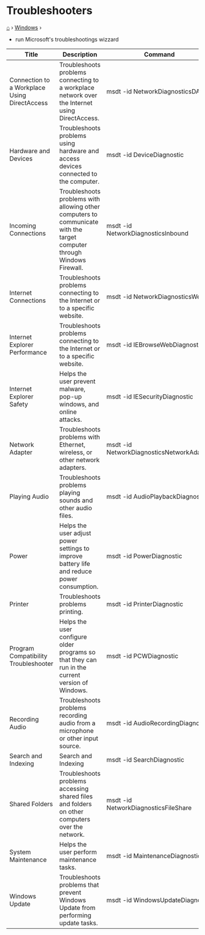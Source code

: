 # Troubleshooters
[⌂](../README.md) › [Windows](../README.md#windows) ›

- run Microsoft's troubleshootings wizzard

| Title                                        | Description                                                                                                            | Command                                   |
| -------------------------------------------- | ---------------------------------------------------------------------------------------------------------------------- | ----------------------------------------- |
| Connection to a Workplace Using DirectAccess | Troubleshoots problems connecting to a workplace network over the Internet using DirectAccess.                         | msdt -id NetworkDiagnosticsDA             |
| Hardware and Devices                         | Troubleshoots problems using hardware and access devices connected to the computer.                                    | msdt -id DeviceDiagnostic                 |
| Incoming Connections                         | Troubleshoots problems with allowing other computers to communicate with the target computer through Windows Firewall. | msdt -id NetworkDiagnosticsInbound        |
| Internet Connections                         | Troubleshoots problems connecting to the Internet or to a specific website.                                            | msdt -id NetworkDiagnosticsWeb            |
| Internet Explorer Performance                | Troubleshoots problems connecting to the Internet or to a specific website.                                            | msdt -id IEBrowseWebDiagnostic            |
| Internet Explorer Safety                     | Helps the user prevent malware, pop-up windows, and online attacks.                                                    | msdt -id IESecurityDiagnostic             |
| Network Adapter                              | Troubleshoots problems with Ethernet, wireless, or other network adapters.                                             | msdt -id NetworkDiagnosticsNetworkAdapter |
| Playing Audio                                | Troubleshoots problems playing sounds and other audio files.                                                           | msdt -id AudioPlaybackDiagnostic          |
| Power                                        | Helps the user adjust power settings to improve battery life and reduce power consumption.                             | msdt -id PowerDiagnostic                  |
| Printer                                      | Troubleshoots problems printing.                                                                                       | msdt -id PrinterDiagnostic                |
| Program Compatibility Troubleshooter         | Helps the user configure older programs so that they can run in the current version of Windows.                        | msdt -id PCWDiagnostic                    |
| Recording Audio                              | Troubleshoots problems recording audio from a microphone or other input source.                                        | msdt -id AudioRecordingDiagnostic         |
| Search and Indexing                          | Search and Indexing                                                                                                    | msdt -id SearchDiagnostic                 |
| Shared Folders                               | Troubleshoots problems accessing shared files and folders on other computers over the network.                         | msdt -id NetworkDiagnosticsFileShare      |
| System Maintenance                           | Helps the user perform maintenance tasks.                                                                              | msdt -id MaintenanceDiagnostic            |
| Windows Update                               | Troubleshoots problems that prevent Windows Update from performing update tasks.                                       | msdt -id WindowsUpdateDiagnostic          |